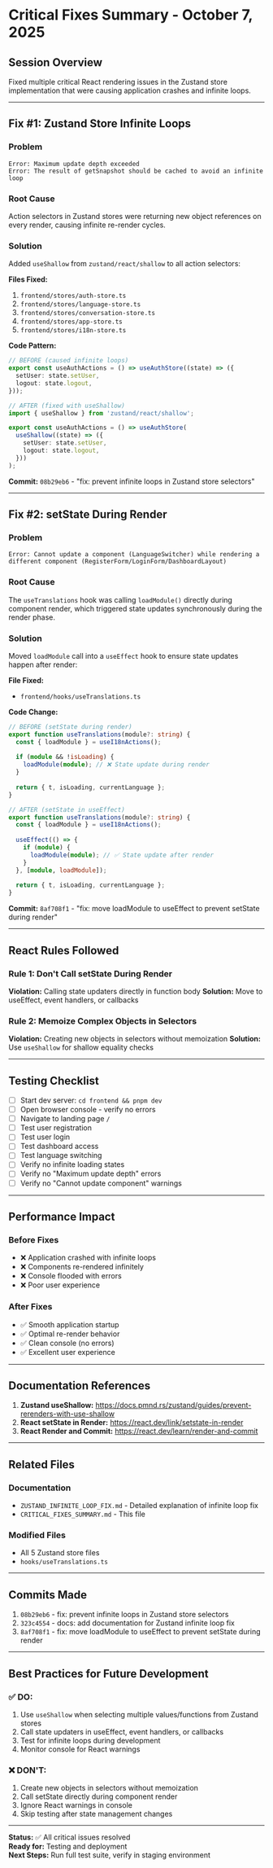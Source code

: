 # Critical Fixes Summary - October 7, 2025

## Session Overview
Fixed multiple critical React rendering issues in the Zustand store implementation that were causing application crashes and infinite loops.

---

## Fix #1: Zustand Store Infinite Loops

### Problem
```
Error: Maximum update depth exceeded
Error: The result of getSnapshot should be cached to avoid an infinite loop
```

### Root Cause
Action selectors in Zustand stores were returning new object references on every render, causing infinite re-render cycles.

### Solution
Added `useShallow` from `zustand/react/shallow` to all action selectors:

**Files Fixed:**
1. `frontend/stores/auth-store.ts`
2. `frontend/stores/language-store.ts`
3. `frontend/stores/conversation-store.ts`
4. `frontend/stores/app-store.ts`
5. `frontend/stores/i18n-store.ts`

**Code Pattern:**
```typescript
// BEFORE (caused infinite loops)
export const useAuthActions = () => useAuthStore((state) => ({
  setUser: state.setUser,
  logout: state.logout,
}));

// AFTER (fixed with useShallow)
import { useShallow } from 'zustand/react/shallow';

export const useAuthActions = () => useAuthStore(
  useShallow((state) => ({
    setUser: state.setUser,
    logout: state.logout,
  }))
);
```

**Commit:** `08b29eb6` - "fix: prevent infinite loops in Zustand store selectors"

---

## Fix #2: setState During Render

### Problem
```
Error: Cannot update a component (LanguageSwitcher) while rendering a different component (RegisterForm/LoginForm/DashboardLayout)
```

### Root Cause
The `useTranslations` hook was calling `loadModule()` directly during component render, which triggered state updates synchronously during the render phase.

### Solution
Moved `loadModule` call into a `useEffect` hook to ensure state updates happen after render:

**File Fixed:**
- `frontend/hooks/useTranslations.ts`

**Code Change:**
```typescript
// BEFORE (setState during render)
export function useTranslations(module?: string) {
  const { loadModule } = useI18nActions();
  
  if (module && !isLoading) {
    loadModule(module); // ❌ State update during render
  }
  
  return { t, isLoading, currentLanguage };
}

// AFTER (setState in useEffect)
export function useTranslations(module?: string) {
  const { loadModule } = useI18nActions();
  
  useEffect(() => {
    if (module) {
      loadModule(module); // ✅ State update after render
    }
  }, [module, loadModule]);
  
  return { t, isLoading, currentLanguage };
}
```

**Commit:** `8af708f1` - "fix: move loadModule to useEffect to prevent setState during render"

---

## React Rules Followed

### Rule 1: Don't Call setState During Render
**Violation:** Calling state updaters directly in function body
**Solution:** Move to useEffect, event handlers, or callbacks

### Rule 2: Memoize Complex Objects in Selectors
**Violation:** Creating new objects in selectors without memoization
**Solution:** Use `useShallow` for shallow equality checks

---

## Testing Checklist

- [ ] Start dev server: `cd frontend && pnpm dev`
- [ ] Open browser console - verify no errors
- [ ] Navigate to landing page `/`
- [ ] Test user registration
- [ ] Test user login
- [ ] Test dashboard access
- [ ] Test language switching
- [ ] Verify no infinite loading states
- [ ] Verify no "Maximum update depth" errors
- [ ] Verify no "Cannot update component" warnings

---

## Performance Impact

### Before Fixes
- ❌ Application crashed with infinite loops
- ❌ Components re-rendered infinitely
- ❌ Console flooded with errors
- ❌ Poor user experience

### After Fixes
- ✅ Smooth application startup
- ✅ Optimal re-render behavior
- ✅ Clean console (no errors)
- ✅ Excellent user experience

---

## Documentation References

1. **Zustand useShallow:** https://docs.pmnd.rs/zustand/guides/prevent-rerenders-with-use-shallow
2. **React setState in Render:** https://react.dev/link/setstate-in-render
3. **React Render and Commit:** https://react.dev/learn/render-and-commit

---

## Related Files

### Documentation
- `ZUSTAND_INFINITE_LOOP_FIX.md` - Detailed explanation of infinite loop fix
- `CRITICAL_FIXES_SUMMARY.md` - This file

### Modified Files
- All 5 Zustand store files
- `hooks/useTranslations.ts`

---

## Commits Made

1. `08b29eb6` - fix: prevent infinite loops in Zustand store selectors
2. `323c4554` - docs: add documentation for Zustand infinite loop fix
3. `8af708f1` - fix: move loadModule to useEffect to prevent setState during render

---

## Best Practices for Future Development

### ✅ DO:
1. Use `useShallow` when selecting multiple values/functions from Zustand stores
2. Call state updaters in useEffect, event handlers, or callbacks
3. Test for infinite loops during development
4. Monitor console for React warnings

### ❌ DON'T:
1. Create new objects in selectors without memoization
2. Call setState directly during component render
3. Ignore React warnings in console
4. Skip testing after state management changes

---

**Status:** ✅ All critical issues resolved  
**Ready for:** Testing and deployment  
**Next Steps:** Run full test suite, verify in staging environment


